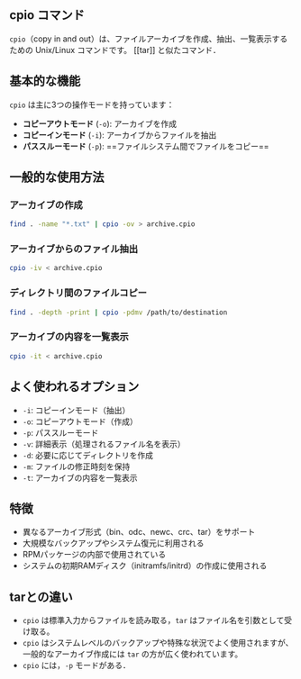 ## cpio コマンド

`cpio`（copy in and out）は、ファイルアーカイブを作成、抽出、一覧表示するための Unix/Linux コマンドです。
[[tar]] と似たコマンド．

## 基本的な機能

`cpio` は主に3つの操作モードを持っています：

- **コピーアウトモード** (`-o`): アーカイブを作成
- **コピーインモード** (`-i`): アーカイブからファイルを抽出
- **パススルーモード** (`-p`): ==ファイルシステム間でファイルをコピー==

## 一般的な使用方法

### アーカイブの作成
```bash
find . -name "*.txt" | cpio -ov > archive.cpio
```

### アーカイブからのファイル抽出
```bash
cpio -iv < archive.cpio
```

### ディレクトリ間のファイルコピー
```bash
find . -depth -print | cpio -pdmv /path/to/destination
```

### アーカイブの内容を一覧表示
```bash
cpio -it < archive.cpio
```

## よく使われるオプション

- `-i`: コピーインモード（抽出）
- `-o`: コピーアウトモード（作成）
- `-p`: パススルーモード
- `-v`: 詳細表示（処理されるファイル名を表示）
- `-d`: 必要に応じてディレクトリを作成
- `-m`: ファイルの修正時刻を保持
- `-t`: アーカイブの内容を一覧表示

## 特徴

- 異なるアーカイブ形式（bin、odc、newc、crc、tar）をサポート
- 大規模なバックアップやシステム復元に利用される
- RPMパッケージの内部で使用されている
- システムの初期RAMディスク（initramfs/initrd）の作成に使用される

## tarとの違い

- `cpio` は標準入力からファイルを読み取る，`tar` はファイル名を引数として受け取る。
- `cpio` はシステムレベルのバックアップや特殊な状況でよく使用されますが、一般的なアーカイブ作成には `tar` の方が広く使われています。
- `cpio` には，`-p` モードがある．
